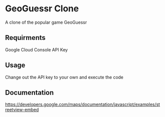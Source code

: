 # GeoGuessr Clone
A clone of the popular game GeoGuessr

##  Requirments
Google Cloud Console API Key

## Usage
Change out the API key to your own and execute the code

## Documentation
https://developers.google.com/maps/documentation/javascript/examples/streetview-embed
